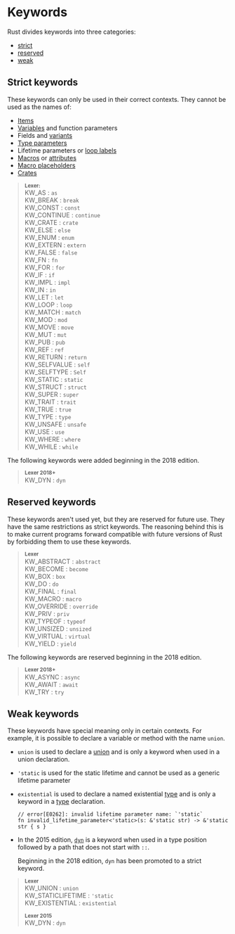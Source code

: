 # Keywords

Rust divides keywords into three categories:

* [strict](#strict-keywords)
* [reserved](#reserved-keywords)
* [weak](#weak-keywords)

## Strict keywords

These keywords can only be used in their correct contexts. They cannot
be used as the names of:

* [Items]
* [Variables] and function parameters
* Fields and [variants]
* [Type parameters]
* Lifetime parameters or [loop labels]
* [Macros] or [attributes]
* [Macro placeholders]
* [Crates]

> **<sup>Lexer:<sup>**\
> KW_AS             : `as`\
> KW_BREAK          : `break`\
> KW_CONST          : `const`\
> KW_CONTINUE       : `continue`\
> KW_CRATE          : `crate`\
> KW_ELSE           : `else`\
> KW_ENUM           : `enum`\
> KW_EXTERN         : `extern`\
> KW_FALSE          : `false`\
> KW_FN             : `fn`\
> KW_FOR            : `for`\
> KW_IF             : `if`\
> KW_IMPL           : `impl`\
> KW_IN             : `in`\
> KW_LET            : `let`\
> KW_LOOP           : `loop`\
> KW_MATCH          : `match`\
> KW_MOD            : `mod`\
> KW_MOVE           : `move`\
> KW_MUT            : `mut`\
> KW_PUB            : `pub`\
> KW_REF            : `ref`\
> KW_RETURN         : `return`\
> KW_SELFVALUE      : `self`\
> KW_SELFTYPE       : `Self`\
> KW_STATIC         : `static`\
> KW_STRUCT         : `struct`\
> KW_SUPER          : `super`\
> KW_TRAIT          : `trait`\
> KW_TRUE           : `true`\
> KW_TYPE           : `type`\
> KW_UNSAFE         : `unsafe`\
> KW_USE            : `use`\
> KW_WHERE          : `where`\
> KW_WHILE          : `while`

The following keywords were added beginning in the 2018 edition.

> **<sup>Lexer 2018+</sup>**\
> KW_DYN            : `dyn`

## Reserved keywords

These keywords aren't used yet, but they are reserved for future use. They have
the same restrictions as strict keywords. The reasoning behind this is to make
current programs forward compatible with future versions of Rust by forbidding
them to use these keywords.

> **<sup>Lexer</sup>**\
> KW_ABSTRACT       : `abstract`\
> KW_BECOME         : `become`\
> KW_BOX            : `box`\
> KW_DO             : `do`\
> KW_FINAL          : `final`\
> KW_MACRO          : `macro`\
> KW_OVERRIDE       : `override`\
> KW_PRIV           : `priv`\
> KW_TYPEOF         : `typeof`\
> KW_UNSIZED        : `unsized`\
> KW_VIRTUAL        : `virtual`\
> KW_YIELD          : `yield`

The following keywords are reserved beginning in the 2018 edition.

> **<sup>Lexer 2018+</sup>**\
> KW_ASYNC : `async`\
> KW_AWAIT : `await`\
> KW_TRY   : `try`

## Weak keywords

These keywords have special meaning only in certain contexts. For example, it
is possible to declare a variable or method with the name `union`.

* `union` is used to declare a [union] and is only a keyword when used in a
  union declaration.
* `'static` is used for the static lifetime and cannot be used as a generic
  lifetime parameter
* `existential` is used to declare a named existential [type] and is only a
  keyword in a [type] declaration.

  ```compile_fail
  // error[E0262]: invalid lifetime parameter name: `'static`
  fn invalid_lifetime_parameter<'static>(s: &'static str) -> &'static str { s }
  ```
* In the 2015 edition, [`dyn`] is a keyword when used in a type position
  followed by a path that does not start with `::`.

  Beginning in the 2018 edition, `dyn` has been promoted to a strict keyword.

> **<sup>Lexer</sup>**\
> KW_UNION          : `union`\
> KW_STATICLIFETIME : `'static`\
> KW_EXISTENTIAL    : `existential`
>
> **<sup>Lexer 2015</sup>**\
> KW_DYN            : `dyn`

[items]: items.html
[Variables]: variables.html
[Type parameters]: types/parameters.html
[loop labels]: expressions/loop-expr.html#loop-labels
[Macros]: macros.html
[attributes]: attributes.html
[Macro placeholders]: macros-by-example.html
[Crates]: crates-and-source-files.html
[union]: items/unions.html
[type]: items/type-aliases.html
[variants]: items/enumerations.html
[`dyn`]: types/trait-object.html
